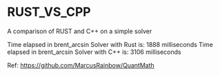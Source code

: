 # RUST_VS_CPP
A comparison of RUST and C++ on a simple solver

Time elapsed in brent_arcsin Solver with Rust is: 1888 milliseconds
Time elapsed in brent_arcsin Solver with C++ is:  3106 milliseconds

Ref: https://github.com/MarcusRainbow/QuantMath
